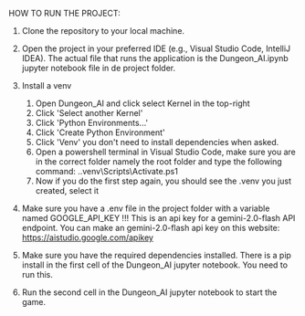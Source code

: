 HOW TO RUN THE PROJECT:

1. Clone the repository to your local machine.
2. Open the project in your preferred IDE (e.g., Visual Studio Code, IntelliJ IDEA). The actual file that runs the application is the Dungeon_AI.ipynb jupyter notebook file in de project folder.
3. Install a venv

   1. Open Dungeon_AI and click select Kernel in the top-right
   2. Click 'Select another Kernel'
   3. Click 'Python Environments...'
   4. Click 'Create Python Environment'
   5. Click 'Venv' you don't need to install dependencies when asked.
   6. Open a powershell terminal in Visual Studio Code, make sure you are in the correct folder namely the root folder and type the following command:
      .\.venv\Scripts\Activate.ps1
   7. Now if you do the first step again, you should see the .venv you just created, select it

4. Make sure you have a .env file in the project folder with a variable named GOOGLE_API_KEY !!!
   This is an api key for a gemini-2.0-flash API endpoint.
   You can make an gemini-2.0-flash api key on this website: https://aistudio.google.com/apikey
5. Make sure you have the required dependencies installed. There is a pip install in the first cell of the Dungeon_AI jupyter notebook. You need to run this.
6. Run the second cell in the Dungeon_AI jupyter notebook to start the game.
